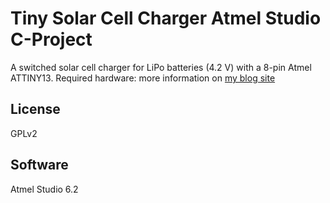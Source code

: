 Tiny Solar Cell Charger Atmel Studio C-Project
==============

A switched solar cell charger for LiPo batteries (4.2 V) with a 8-pin Atmel ATTINY13.
Required hardware: more information on [my blog site](sebastianfoerster86.wordpress.com)

License
--------------
GPLv2

Software
--------------
Atmel Studio 6.2